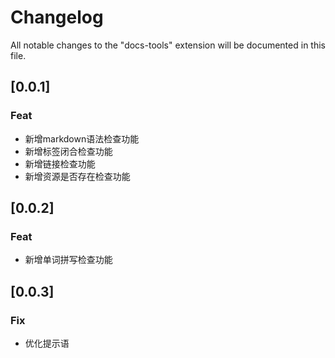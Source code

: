 # Changelog

All notable changes to the "docs-tools" extension will be documented in this file.

## [0.0.1]

### Feat

- 新增markdown语法检查功能
- 新增标签闭合检查功能
- 新增链接检查功能
- 新增资源是否存在检查功能

## [0.0.2]

### Feat

- 新增单词拼写检查功能

## [0.0.3]

### Fix

- 优化提示语

